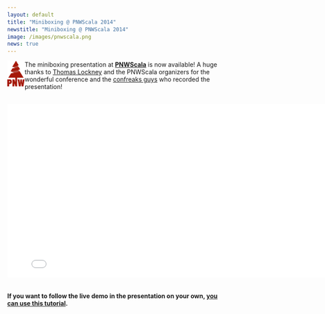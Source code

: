 ```yaml
---
layout: default
title: "Miniboxing @ PNWScala 2014"
newstitle: "Miniboxing @ PNWScala 2014"
image: /images/pnwscala.png
news: true
---
```

<!-- jekyll don't be stupid -->

<img align="left" src="/images/pnwscala.png" width="40px" />

The miniboxing presentation at <b><a href="http://pnwscala.org" target="_blank">PNWScala</a></b> is now available! A huge thanks to <a href="https://twitter.com/tlockney" target="_blank">Thomas Lockney</a> and the PNWScala organizers for the wonderful conference and the <a href="http://confreaks.com/events/PNWS2014" target="_blank">confreaks guys</a> who recorded the presentation!

<br/>

<center>
<iframe width="800px" height="400px" src="//www.youtube.com/embed/RnIupOJv_oM" frameborder="0" allowfullscreen></iframe>
</center>

<br/>

**If you want to follow the live demo in the presentation on your own, [you can use this tutorial](/example_pureimage.html).**
